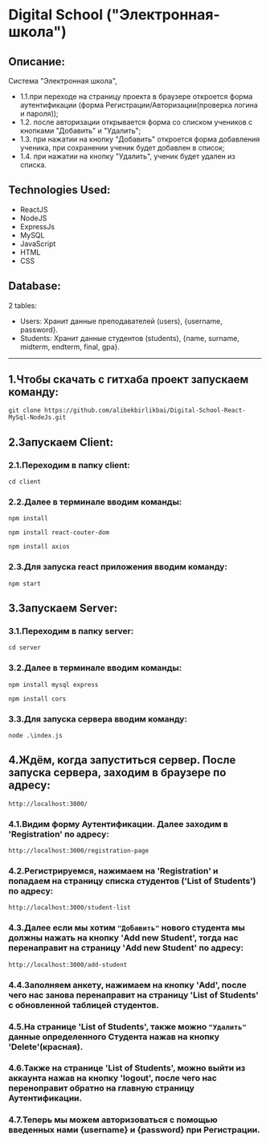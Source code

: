 # Digital School ("Электронная-школа")

## Описание:

Система "Электронная школа",

- 1.1.при переходе на страницу проекта в браузере откроется форма аутентификации (форма Регистрации/Авторизации(проверка логина и пароля));
- 1.2. после авторизации открывается форма со списком учеников с кнопками "Добавить" и "Удалить";
- 1.3. при нажатии на кнопку "Добавить" откроется форма добавления ученика, при сохранении ученик будет добавлен в список;
- 1.4. при нажатии на кнопку "Удалить", ученик будет удален из списка.

## Technologies Used:

- ReactJS
- NodeJS
- ExpressJs
- MySQL
- JavaScript
- HTML
- CSS

## Database:

2 tables:

- Users: Хранит данные преподавателей (users), {username, password}.
- Students: Хранит данные студентов (students), {name, surname, midterm, endterm, final, gpa}.
---
## 1.Чтобы скачать с гитхаба проект запускаем команду:

`git clone https://github.com/alibekbirlikbai/Digital-School-React-MySql-NodeJs.git`

## 2.Запускаем Client:

### 2.1.Переходим в папку client:

`cd client`

### 2.2.Далее в терминале вводим команды:

`npm install`

`npm install react-couter-dom`

`npm install axios`

### 2.3.Для запуска react приложения вводим команду:

`npm start`

## 3.Запускаем Server:

### 3.1.Переходим в папку server:

`cd server`

### 3.2.Далее в терминале вводим команды:

`npm install mysql express`

`npm install cors`

### 3.3.Для запуска сервера вводим команду:

`node .\index.js`

## 4.Ждём, когда запуститься сервер. После запуска сервера, заходим в браузере по адресу:

`http://localhost:3000/`

### 4.1.Видим форму Аутентификации. Далее заходим в 'Registration' по адресу:

`http://localhost:3000/registration-page`

### 4.2.Регистрируемся, нажимаем на 'Registration' и попадаем на страницу списка студентов ('List of Students') по адресу:

`http://localhost:3000/student-list`

### 4.3.Далее если мы хотим `"Добавить"` нового студента мы должны нажать на кнопку 'Add new Student', тогда нас перенаправит на страницу 'Add new Student' по адресу:

`http://localhost:3000/add-student`

### 4.4.Заполняем анкету, нажимаем на кнопку 'Add', после чего нас занова перенаправит на страницу 'List of Students' с обновленной таблицей студентов.

### 4.5.На странице 'List of Students', также можно `"Удалить"` данные определенного Студента нажав на кнопку 'Delete'(красная).

### 4.6.Также на странице 'List of Students', можно выйти из аккаунта нажав на кнопку 'logout', после чего нас переноправит обратно на главную страницу Аутентификации.

### 4.7.Теперь мы можем авторизоваться с помощью введенных нами {username} и {password} при Регистрации.
